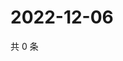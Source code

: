 # 2022-12-06

共 0 条

<!-- BEGIN WEIBO -->
<!-- 最后更新时间 Tue Dec 06 2022 16:00:57 GMT+0800 (China Standard Time) -->

<!-- END WEIBO -->
